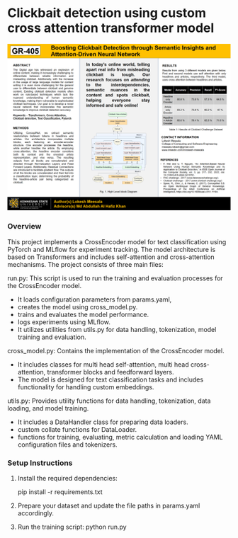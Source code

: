 # Clickbait detection using custom cross attention transformer model

![Alt text](https://github.com/lokeshmeesala/clickbait_detection/blob/dev/project_poster.png)

### Overview

This project implements a CrossEncoder model for text classification using PyTorch and MLflow for experiment tracking. The model architecture is based on Transformers and includes self-attention and cross-attention mechanisms. The project consists of three main files:

run.py: This script is used to run the training and evaluation processes for the CrossEncoder model. 
- It loads configuration parameters from params.yaml,
- creates the model using cross_model.py.
- trains and evaluates the model performance.
- logs experiments using MLflow.
- It utilizes utilities from utils.py for data handling, tokenization, model training and evaluation.

cross_model.py: Contains the implementation of the CrossEncoder model.
- It includes classes for multi head self-attention, multi head cross-attention, transformer blocks and feedforward layers. 
- The model is designed for text classification tasks and includes functionality for handling custom embeddings.

utils.py: Provides utility functions for data handling, tokenization, data loading, and model training. 
- It includes a DataHandler class for preparing data loaders.
- custom collate functions for DataLoader.
- functions for training, evaluating, metric calculation and loading YAML configuration files and tokenizers.

### Setup Instructions

1. Install the required dependencies:

      pip install -r requirements.txt

2. Prepare your dataset and update the file paths in params.yaml accordingly.
4. Run the training script:
   python run.py
